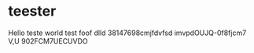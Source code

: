 # teester

Hello teste
world
test
foof dlld
38147698cmjfdvfsd
imvpdOUJQ-0f8fjcm7
V,U 902FCM7UECUVDO
